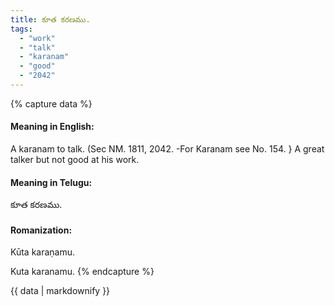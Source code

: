 ```yaml
---
title: కూత కరణము.
tags:
  - "work"
  - "talk"
  - "karanam"
  - "good"
  - "2042"
---
```


{% capture data %}
#### Meaning in English:
A karanam to talk.
(Sec NM. 1811, 2042. -For Karanam see No. 154. }
A great talker but not good at his work.

#### Meaning in Telugu:
కూత కరణము.

#### Romanization:
Kūta karaṇamu.

Kuta karanamu.
{% endcapture %}

{{ data | markdownify }}

